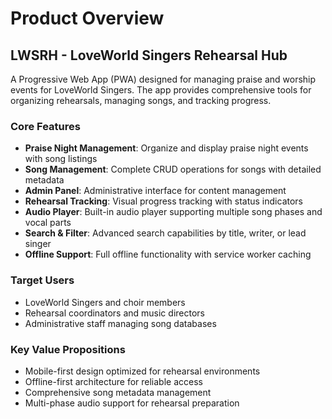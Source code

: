 # Product Overview

## LWSRH - LoveWorld Singers Rehearsal Hub

A Progressive Web App (PWA) designed for managing praise and worship events for LoveWorld Singers. The app provides comprehensive tools for organizing rehearsals, managing songs, and tracking progress.

### Core Features
- **Praise Night Management**: Organize and display praise night events with song listings
- **Song Management**: Complete CRUD operations for songs with detailed metadata
- **Admin Panel**: Administrative interface for content management
- **Rehearsal Tracking**: Visual progress tracking with status indicators
- **Audio Player**: Built-in audio player supporting multiple song phases and vocal parts
- **Search & Filter**: Advanced search capabilities by title, writer, or lead singer
- **Offline Support**: Full offline functionality with service worker caching

### Target Users
- LoveWorld Singers and choir members
- Rehearsal coordinators and music directors
- Administrative staff managing song databases

### Key Value Propositions
- Mobile-first design optimized for rehearsal environments
- Offline-first architecture for reliable access
- Comprehensive song metadata management
- Multi-phase audio support for rehearsal preparation